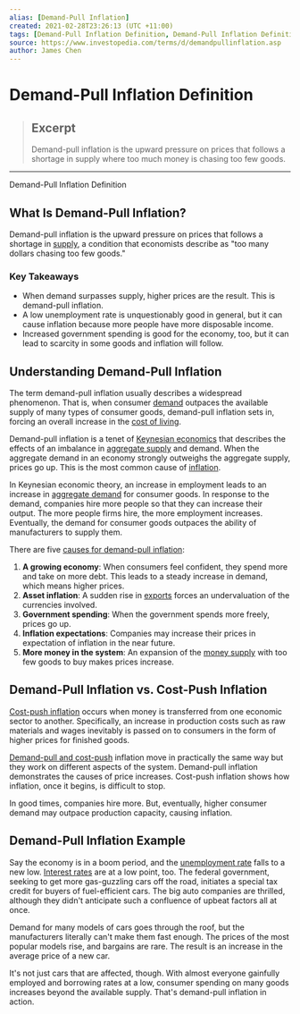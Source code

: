 ```yaml
---
alias: [Demand-Pull Inflation]
created: 2021-02-28T23:26:13 (UTC +11:00)
tags: [Demand-Pull Inflation Definition, Demand-Pull Inflation Definition]
source: https://www.investopedia.com/terms/d/demandpullinflation.asp
author: James Chen
---
```


# Demand-Pull Inflation Definition

> ## Excerpt
> Demand-pull inflation is the upward pressure on prices that follows a shortage in supply where too much money is chasing too few goods.

---

Demand-Pull Inflation Definition
## What Is Demand-Pull Inflation?

Demand-pull inflation is the upward pressure on prices that follows a shortage in [supply](https://www.investopedia.com/terms/s/supply.asp), a condition that economists describe as "too many dollars chasing too few goods."

### Key Takeaways

-   When demand surpasses supply, higher prices are the result. This is demand-pull inflation.
-   A low unemployment rate is unquestionably good in general, but it can cause inflation because more people have more disposable income.
-   Increased government spending is good for the economy, too, but it can lead to scarcity in some goods and inflation will follow.

## Understanding Demand-Pull Inflation

The term demand-pull inflation usually describes a widespread phenomenon. That is, when consumer [demand](https://www.investopedia.com/terms/d/demand.asp) outpaces the available supply of many types of consumer goods, demand-pull inflation sets in, forcing an overall increase in the [cost of living](https://www.investopedia.com/terms/c/cost-of-living.asp).

Demand-pull inflation is a tenet of [Keynesian economics](https://www.investopedia.com/terms/k/keynesianeconomics.asp) that describes the effects of an imbalance in [aggregate supply](https://www.investopedia.com/terms/a/aggregatesupply.asp) and demand. When the aggregate demand in an economy strongly outweighs the aggregate supply, prices go up. This is the most common cause of [inflation](https://www.investopedia.com/terms/i/inflation.asp).

In Keynesian economic theory, an increase in employment leads to an increase in [aggregate demand](https://www.investopedia.com/terms/a/aggregatedemand.asp) for consumer goods. In response to the demand, companies hire more people so that they can increase their output. The more people firms hire, the more employment increases. Eventually, the demand for consumer goods outpaces the ability of manufacturers to supply them.

There are five [causes for demand-pull inflation](https://www.investopedia.com/ask/answers/111314/what-causes-inflation-and-does-anyone-gain-it.asp):

1.  **A growing economy**: When consumers feel confident, they spend more and take on more debt. This leads to a steady increase in demand, which means higher prices.  
2.  **Asset inflation**: A sudden rise in [exports](https://www.investopedia.com/terms/e/export.asp) forces an undervaluation of the currencies involved.
3.  **Government spending**: When the government spends more freely, prices go up.
4.  **Inflation expectations**: Companies may increase their prices in expectation of inflation in the near future.
5.  **More money in the system**: An expansion of the [money supply](https://www.investopedia.com/terms/m/moneysupply.asp) with too few goods to buy makes prices increase.

## Demand-Pull Inflation vs. Cost-Push Inflation

[Cost-push inflation](https://www.investopedia.com/terms/c/costpushinflation.asp) occurs when money is transferred from one economic sector to another. Specifically, an increase in production costs such as raw materials and wages inevitably is passed on to consumers in the form of higher prices for finished goods.

[Demand-pull and cost-push](https://www.investopedia.com/articles/05/012005.asp) inflation move in practically the same way but they work on different aspects of the system. Demand-pull inflation demonstrates the causes of price increases. Cost-push inflation shows how inflation, once it begins, is difficult to stop.

In good times, companies hire more. But, eventually, higher consumer demand may outpace production capacity, causing inflation.

## Demand-Pull Inflation Example

Say the economy is in a boom period, and the [unemployment rate](https://www.investopedia.com/terms/u/unemploymentrate.asp) falls to a new low. [Interest rates](https://www.investopedia.com/terms/i/interestrate.asp) are at a low point, too. The federal government, seeking to get more gas-guzzling cars off the road, initiates a special tax credit for buyers of fuel-efficient cars. The big auto companies are thrilled, although they didn't anticipate such a confluence of upbeat factors all at once.

Demand for many models of cars goes through the roof, but the manufacturers literally can't make them fast enough. The prices of the most popular models rise, and bargains are rare. The result is an increase in the average price of a new car.

It's not just cars that are affected, though. With almost everyone gainfully employed and borrowing rates at a low, consumer spending on many goods increases beyond the available supply. That's demand-pull inflation in action.
